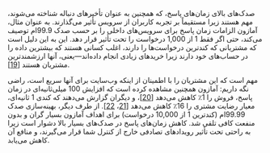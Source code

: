 صدک‌های بالای زمان‌های پاسخ، که همچنین به عنوان تأخیرهای دنباله شناخته می‌شوند، مهم هستند زیرا مستقیماً بر تجربه کاربران از سرویس تأثیر می‌گذارند. به عنوان مثال، آمازون الزامات زمان پاسخ برای سرویس‌های داخلی را بر حسب صدک 99.9ام توصیف می‌کند، حتی اگر فقط 1 از 1,000 درخواست را تحت تأثیر قرار دهد. این به این دلیل است که مشتریانی که کندترین درخواست‌ها را دارند، اغلب کسانی هستند که بیشترین داده را در حساب‌های خود دارند زیرا خریدهای زیادی انجام داده‌اند—یعنی، آنها ارزشمندترین مشتریان هستند
[[19](ch01.html#DeCandia2007ui_ch1)].

مهم است که این مشتریان را با اطمینان از اینکه وب‌سایت برای آنها سریع است، راضی نگه داریم: آمازون همچنین مشاهده کرده است که افزایش 100 میلی‌ثانیه‌ای در زمان پاسخ، فروش را 1٪ کاهش می‌دهد
[[20](ch01.html#MakeDataUseful2006td)]،
و دیگران گزارش می‌دهند که کندی 1 ثانیه‌ای، معیار رضایت مشتری را 16٪ کاهش می‌دهد
[[21](ch01.html#Everts2014vm)،
[22](ch01.html#Brutlag2009ut)]. از طرف دیگر، بهینه‌سازی صدک 99.99ام (کندترین 1 از 10,000 درخواست) برای اهداف آمازون بسیار گران و بدون منفعت کافی تلقی شد. کاهش زمان‌های پاسخ در صدک‌های بسیار بالا دشوار است زیرا به راحتی تحت تأثیر رویدادهای تصادفی خارج از کنترل شما قرار می‌گیرند، و منافع آن کاهش می‌یابد. 
